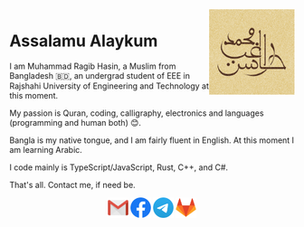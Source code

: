 <img src="assets/name_call.png" alt="Gmail" width=30% align=right>

# Assalamu Alaykum

I am Muhammad Ragib Hasin, a Muslim from Bangladesh 🇧🇩, an undergrad student of EEE in Rajshahi University of Engineering and Technology at this moment.

My passion is Quran, coding, calligraphy, electronics and languages (programming and human both) 😊.

Bangla is my native tongue, and I am fairly fluent in English. At this moment I am learning Arabic.

I code mainly is TypeScript/JavaScript, Rust, C++, and C#.

That's all. Contact me, if need be.

<p align="center">
<a href="mailto:ragib.hasin@gmail.com"><img src="assets/gmail.svg" alt="Gmail" width=36pt></a>
<a href="https://fb.com/ragib.hasin"><img src="assets/fb.svg" alt="Facebook" width=36pt></a>
<a href="https://t.me/RagibHasin"><img src="assets/telegram.svg" alt="Telegram" width=36pt></a>
<a href="https://gitlab.com/RagibHasin"><img src="assets/gitlab.svg" alt="GitLab" width=36pt></a>
</p>